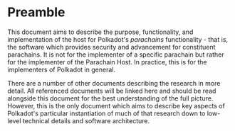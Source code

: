 # Preamble

This document aims to describe the purpose, functionality, and implementation of the host for Polkadot's _parachains_ functionality - that is, the software which provides security and advancement for constituent parachains. It is not for the implementer of a specific parachain but rather for the implementer of the Parachain Host. In practice, this is for the implementers of Polkadot in general.

There are a number of other documents describing the research in more detail. All referenced documents will be linked here and should be read alongside this document for the best understanding of the full picture. However, this is the only document which aims to describe key aspects of Polkadot's particular instantiation of much of that research down to low-level technical details and software architecture.
